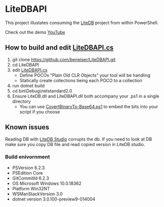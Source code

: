 # LiteDBAPI

This project illustates consuming the [LiteDB](https://www.litedb.org/) project from within PowerShell.

Check out the demo [YouTube](https://www.youtube.com/watch?v=zMHgBRRrxiI)

## How to build and edit [LiteDBAPI.cs](./LiteDBAPI.cs)
1. git clone https://github.com/benelser/LiteDBAPI.git
2. cd LiteDBAPI
3. edit [LiteDBAPI.cs](./LiteDBAPI.cs)
    - Define POCOs "Plain Old CLR Objects" your tool will be handling
    - Statically create collections tieing each POCO to a collection
4. run dotnet build
5. cd bin\Debug\netstandard2.0
6. Ensure LiteDB.dll and LiteDBAPI.dll both accompany your .ps1 in a single directory
    * You can use [CovertBinaryTo-Base64.ps1](https://github.com/benelser/PowerShell/blob/master/CovertBinaryTo-Base64.ps1) to embed the bits into your script if you choose


## Known issues
Reading DB with [LiteDB Studio](https://github.com/mbdavid/LiteDB.Studio) corrupts the db. If you need to look at DB make sure you copy DB file and read copied version in LiteDB studio.

### Build enivornment 
* PSVersion                      6.2.3
* PSEdition                      Core
* GitCommitId                    6.2.3
* OS                             Microsoft Windows 10.0.18362
* Platform                       Win32NT
* WSManStackVersion              3.0
* dotnet version                 3.0.100-preview9-014004